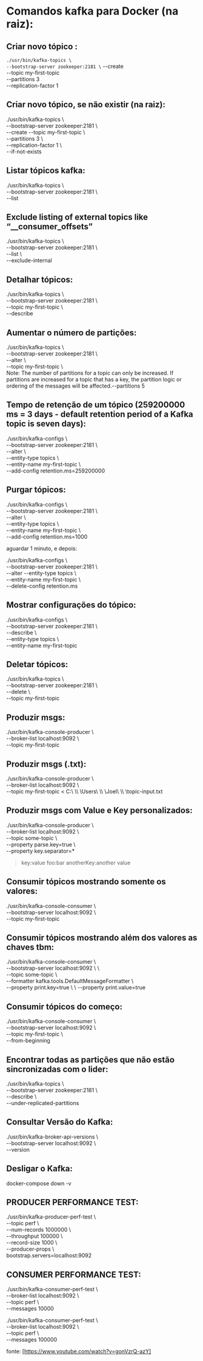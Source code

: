 # Comandos kafka para Docker (na raiz):

## Criar novo tópico :
`./usr/bin/kafka-topics \` \
`--bootstrap-server zookeeper:2181 \`
--create \
--topic my-first-topic \
--partitions 3 \
--replication-factor 1

## Criar novo tópico, se não existir (na raiz):
./usr/bin/kafka-topics \\ \
--bootstrap-server zookeeper:2181 \\ \
--create --topic my-first-topic \\ \
--partitions 3 \\ \
--replication-factor 1 \\ \
--if-not-exists

## Listar tópicos kafka:
./usr/bin/kafka-topics \\ \
--bootstrap-server zookeeper:2181 \\ \
--list

## Exclude listing of external topics like “__consumer_offsets”
./usr/bin/kafka-topics \\ \
--bootstrap-server zookeeper:2181 \\ \
--list \\ \
--exclude-internal

## Detalhar tópicos:
./usr/bin/kafka-topics \\ \
--bootstrap-server zookeeper:2181 \\ \
--topic my-first-topic \\ \
--describe

## Aumentar o número de partições:
./usr/bin/kafka-topics \\ \
--bootstrap-server zookeeper:2181 \\ \
--alter \\ \
--topic my-first-topic \\ \
Note:
The number of partitions for a topic can only be increased.
If partitions are increased for a topic that has a key, the partition logic or ordering of the messages will be affected.--partitions 5

## Tempo de retenção de um tópico (259200000 ms = 3 days - default retention period of a Kafka topic is seven days):
./usr/bin/kafka-configs \\ \
--bootstrap-server zookeeper:2181 \\ \
--alter \\ \
--entity-type topics \\ \
--entity-name my-first-topic \\ \
--add-config retention.ms=259200000

## Purgar tópicos:
./usr/bin/kafka-configs \\ \
--bootstrap-server zookeeper:2181 \\ \
--alter \\ \
--entity-type topics \\ \
--entity-name my-first-topic \\ \
--add-config retention.ms=1000

aguardar 1 minuto, e depois:

./usr/bin/kafka-configs \\ \
--bootstrap-server zookeeper:2181 \\ \
--alter --entity-type topics \\ \
--entity-name my-first-topic \\ \
--delete-config retention.ms

## Mostrar configurações do tópico:
./usr/bin/kafka-configs \\ \
--bootstrap-server zookeeper:2181 \\ \
--describe \\ \
--entity-type topics \\ \
--entity-name my-first-topic 

## Deletar tópicos:
./usr/bin/kafka-topics \\ \
--bootstrap-server zookeeper:2181 \\ \
--delete \\ \
--topic my-first-topic

## Produzir msgs:
./usr/bin/kafka-console-producer \\ \
--broker-list localhost:9092 \\ \
--topic my-first-topic

## Produzir msgs (.txt):
./usr/bin/kafka-console-producer \\ \
--broker-list localhost:9092 \\ \
--topic my-first-topic < C:\\ \\\ \Users\\ \\\ \Joel\\ \\\ \topic-input.txt

## Produzir msgs com Value e Key personalizados:
./usr/bin/kafka-console-producer \\ \
--broker-list localhost:9092 \\ \
--topic some-topic \\ \
--property parse.key=true \\ \
--property key.separator=*
>key:value
>foo:bar
>anotherKey:another value

## Consumir tópicos mostrando somente os valores:
./usr/bin/kafka-console-consumer \\ \
--bootstrap-server localhost:9092 \\ \
--topic my-first-topic

## Consumir tópicos mostrando além dos valores as chaves tbm:
./usr/bin/kafka-console-consumer \\ \
--bootstrap-server localhost:9092 \\ \    
--topic some-topic \\ \
--formatter kafka.tools.DefaultMessageFormatter \\ \
--property print.key=true \\ \ 
--property print.value=true


## Consumir tópicos do começo:
./usr/bin/kafka-console-consumer \\ \
--bootstrap-server localhost:9092 \\ \
--topic my-first-topic \\ \
--from-beginning

## Encontrar todas as partições que não estão sincronizadas com o lider:
./usr/bin/kafka-topics \\ \
--bootstrap-server zookeeper:2181 \\ \
--describe \\ \
--under-replicated-partitions

## Consultar Versão do Kafka:
./usr/bin/kafka-broker-api-versions \\ \
--bootstrap-server localhost:9092 \\ \
--version

## Desligar o Kafka:
docker-compose down -v

## PRODUCER PERFORMANCE TEST:
./usr/bin/kafka-producer-perf-test \\ \
--topic perf \\ \
--num-records 1000000 \\ \
--throughput 100000 \\ \
--record-size 1000 \\ \
--producer-props \\ \
bootstrap.servers=localhost:9092

## CONSUMER PERFORMANCE TEST:
./usr/bin/kafka-consumer-perf-test \\ \
--broker-list localhost:9092 \\ \
--topic perf \\ \
--messages 10000

./usr/bin/kafka-consumer-perf-test \\ \
--broker-list localhost:9092 \\ \
--topic perf \\ \
--messages 100000

fonte: [https://www.youtube.com/watch?v=gonVzrQ-azY]


